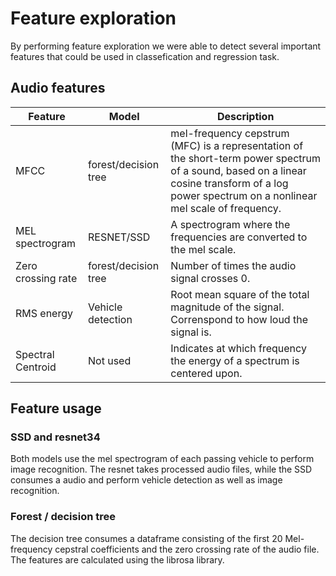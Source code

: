 # Feature exploration
 
By performing feature exploration we were able to detect several important features that could be used in classefication and regression task. 


## Audio features

| Feature            | Model                | Description                                                                                                                                                                                     |
|--------------------|----------------------|-------------------------------------------------------------------------------------------------------------------------------------------------------------------------------------------------|
| MFCC               | forest/decision tree | mel-frequency cepstrum (MFC) is a representation of the short-term power spectrum of a sound, based on a linear cosine transform of a log power spectrum on a nonlinear mel scale of frequency. |
| MEL spectrogram    | RESNET/SSD           | A spectrogram where the frequencies are converted to the mel scale.                                                                                                                             |
| Zero crossing rate | forest/decision tree | Number of times the audio signal crosses 0.                                                                                                                                                     |
| RMS energy         | Vehicle detection    | Root mean square of the total magnitude of the signal. Correnspond to how loud the signal is.                                                                                                   |
| Spectral Centroid  | Not used             | Indicates at which frequency the energy of a spectrum is centered upon.                                                                                                                         |
## Feature usage

### SSD and resnet34
Both models use the mel spectrogram of each passing vehicle to perform image recognition. The resnet takes processed audio files, while the SSD consumes a audio and perform vehicle detection as well as image recognition. 

### Forest / decision tree

The decision tree consumes a dataframe consisting of the first 20 Mel-frequency cepstral coefficients and the zero crossing rate of the audio file. The features are calculated using the librosa library. 
 
